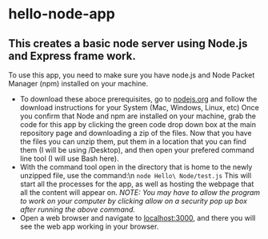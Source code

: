 # hello-node-app

## This creates a basic node server using Node.js and Express frame work.
To use this app, you need to make sure you have node.js and Node Packet Manager (npm) installed on your machine.
  - To download these aboce prerequisites, go to [nodejs.org](https://nodejs.org) and follow the download instructions for your System (Mac, Windows, Linux, etc)
Once you confirm that Node and npm are installed on your machine, grab the code for this app by clicking the green code drop down box at the main repository page and downloading a zip of the files.
Now that you have the files you can unzip them, put them in a location that you can find them (I will be using /Desktop), and then open your prefered command line tool (I will use Bash here).
  - With the command tool open in the directory that is home to the newly unzipped file, use the command:\n 
      `node Hello\ Node/test.js` 
This will start all the processes for the app, as well as hosting the webpage that all the content will appear on. *NOTE: You may have to allow the program to work on your computer by clicking allow on a security pop up box after running the above command.* 
  - Open a web browser and navigate to [localhost:3000](localhost:3000), and there you will see the web app working in your browser.